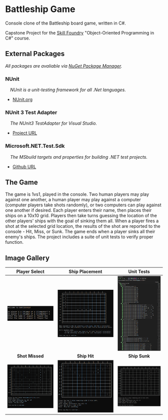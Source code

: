 # Battleship Game

Console clone of the Battleship board game, written in C#.

Capstone Project for the [Skill Foundry](https://www.skillfoundry.io) "Object-Oriented Programming in C#" course.  

## External Packages

*All packages are avaliable via [NuGet Package Manager](https://www.nuget.org/).*

### NUnit

&nbsp;&nbsp;&nbsp;&nbsp;*NUnit is a unit-testing framework for all .Net languages.*
  * [NUnit.org](https://nunit.org/)

### NUnit 3 Test Adapter

&nbsp;&nbsp;&nbsp;&nbsp;*The NUnit3 TestAdapter for Visual Studio.*
  * [Project URL](https://docs.nunit.org/articles/vs-test-adapter/Index.html)

### Microsoft.NET.Test.Sdk

&nbsp;&nbsp;&nbsp;&nbsp;*The MSbuild targets and properties for building .NET test projects.*
  * [Github URL](https://github.com/microsoft/vstest)

## The Game

The game is 1vs1, played in the console.  Two human players may play against one another, a human player may play against a computer (computer players take shots randomly), or two computers can play against one another if desired.  Each player enters their name, then places their ships on a 10x10 grid.  Players then take turns guessing the location of the other players' ships with the goal of sinking them all.  When a player fires a shot at the selected grid location, the results of the shot are reported to the console - Hit, Miss, or Sunk.  The game ends when a player sinks all their enemy's ships.  The project includes a suite of unit tests to verify proper function.

## Image Gallery

|Player Select|Ship Placement|Unit Tests|
|:-:|:-:|:-:|
|![players](screenshots/players.png) |![placement](screenshots/placement.png)|![tests](screenshots/tests.png)
|<b>Shot Missed</b>|<b>Ship Hit</b>|<b>Ship Sunk</b>|
|![missed](screenshots/missed.png) |![hit](screenshots/hit.png)|![sunk](screenshots/sunk.png)<br>

